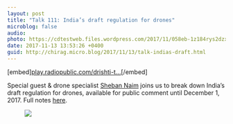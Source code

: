 ```yaml
---
layout: post
title: "Talk 111: India’s draft regulation for drones"
microblog: false
audio: 
photo: https://cdtestweb.files.wordpress.com/2017/11/058eb-1z184rys2dzxg1frrlx6z6g.jpeg
date: 2017-11-13 13:53:26 +0400
guid: http://chirag.micro.blog/2017/11/13/talk-indias-draft.html
---
```

[embed][play.radiopublic.com/drishti-t...](https://play.radiopublic.com/drishti-talk-WDppjE/ep/s1!e85722c6562f52c016502b1b2dd9aa3e3ef87434)[/embed]

<p>Special guest &amp; drone specialist <a href="https://medium.com/u/b47f4a398e3f" target="_blank">Sheban Naim</a> joins us to break down India’s draft regulation for drones, available for public comment until December 1, 2017. Full notes <a href="http://talk.ekdrishti.in/e/35aa116d42a7a8/" target="_blank">here</a>.</p>
<figure>

<img src="https://cdtestweb.files.wordpress.com/2017/11/058eb-1z184rys2dzxg1frrlx6z6g.jpeg">
</figure>
